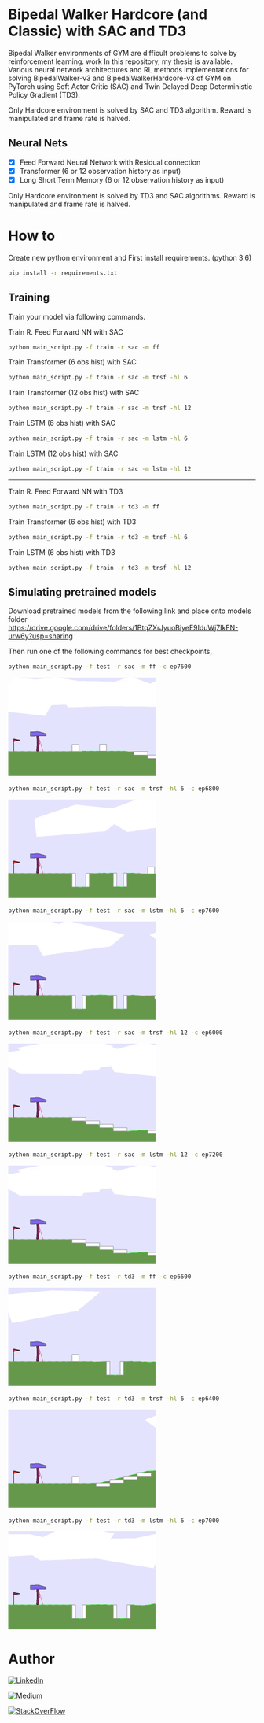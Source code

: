 # Bipedal Walker Hardcore (and Classic) with SAC and TD3

Bipedal Walker environments of GYM are difficult problems to solve by reinforcement learning. 
work
In this repository, my thesis  is available. Various neural network architectures and RL methods implementations for solving BipedalWalker-v3 and BipedalWalkerHardcore-v3 of GYM on PyTorch using Soft Actor Critic (SAC) and Twin Delayed Deep Deterministic Policy Gradient (TD3). 

Only Hardcore environment is solved by SAC and TD3 algorithm. Reward is manipulated and frame rate is halved. 

## Neural Nets
- [x] Feed Forward Neural Network with Residual connection
- [x] Transformer (6 or 12 observation history as input)
- [x] Long Short Term Memory (6 or 12 observation history as input)

Only Hardcore environment is solved by TD3 and SAC algorithms. Reward is manipulated and frame rate is halved. 

# How to
Create new python environment and First install requirements. (python 3.6)

```bash
pip install -r requirements.txt
```

## Training

Train your model via following commands.

Train R. Feed Forward NN with SAC
```bash
python main_script.py -f train -r sac -m ff
```

Train Transformer (6 obs hist) with SAC
```bash
python main_script.py -f train -r sac -m trsf -hl 6
```

Train Transformer (12 obs hist) with SAC
```bash
python main_script.py -f train -r sac -m trsf -hl 12
```

Train LSTM (6 obs hist) with SAC
```bash
python main_script.py -f train -r sac -m lstm -hl 6
```

Train LSTM (12 obs hist) with SAC
```bash
python main_script.py -f train -r sac -m lstm -hl 12
```

-----------------------------------------------------------------------

Train R. Feed Forward NN with TD3
```bash
python main_script.py -f train -r td3 -m ff
```

Train Transformer (6 obs hist) with TD3
```bash
python main_script.py -f train -r td3 -m trsf -hl 6
```

Train LSTM (6 obs hist) with TD3
```bash
python main_script.py -f train -r td3 -m trsf -hl 12
```

## Simulating pretrained models
Download pretrained models from the following link and place onto models folder
https://drive.google.com/drive/folders/1BtqZXrJyuoBiyeE9IduWj7IkFN-urw6y?usp=sharing

Then run one of the following commands for best checkpoints,

```bash
python main_script.py -f test -r sac -m ff -c ep7600
```
![ff_sac](results/video/ff-sac.gif)

```bash
python main_script.py -f test -r sac -m trsf -hl 6 -c ep6800
```
![trsf_6_sac](results/video/trsf-6-sac.gif)

```bash
python main_script.py -f test -r sac -m lstm -hl 6 -c ep7600
```
![lstm_6_sac](results/video/lstm-6-sac.gif)

```bash
python main_script.py -f test -r sac -m trsf -hl 12 -c ep6000
```
![trsf_12_sac](results/video/lstm-12-sac.gif)

```bash
python main_script.py -f test -r sac -m lstm -hl 12 -c ep7200
```
![lstm_12_sac](results/video/lstm-12-sac.gif)

```bash
python main_script.py -f test -r td3 -m ff -c ep6600
```
![ff_td3](results/video/ff-td3.gif)

```bash
python main_script.py -f test -r td3 -m trsf -hl 6 -c ep6400
```
![trsf_6_td3](results/video/trsf-6-td3.gif)

```bash
python main_script.py -f test -r td3 -m lstm -hl 6 -c ep7000
```
![lstm_6_td3](results/video/lstm-6-td3.gif)

# Author

[![LinkedIn](https://img.shields.io/badge/LinkedIn-0077B5?style=for-the-badge&logo=linkedin&logoColor=white)](https://www.linkedin.com/in/ugurcanozalp/)

[![Medium](https://img.shields.io/badge/Medium-12100E?style=for-the-badge&logo=medium&logoColor=white)](https://medium.com/@ugurcanozalp)

[![StackOverFlow](https://img.shields.io/badge/Stack_Overflow-FE7A16?style=for-the-badge&logo=stack-overflow&logoColor=white)](https://stackoverflow.com/users/11985314/u%c4%9fur-can-%c3%96zalp)
